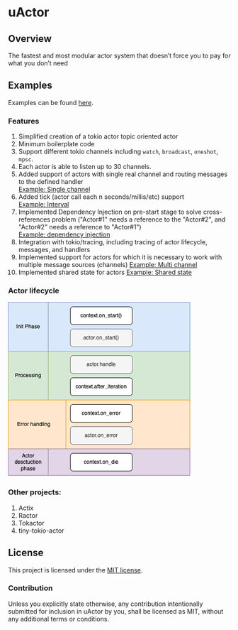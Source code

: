 # uActor
## Overview
The fastest and most modular actor system that doesn’t force you to pay for what you don’t need

## Examples
Examples can be found [here](src/uactor/examples).

### Features
1. Simplified creation of a tokio actor topic oriented actor
2. Minimum boilerplate code
3. Support different tokio channels including `watch`, `broadcast`, `oneshot`, `mpsc`.
4. Each actor is able to listen up to 30 channels.
5. Added support of actors with single real channel and routing messages to the defined handler  
[Example: Single channel](src/uactor/examples/single_channel_actor.rs)
6. Added tick (actor call each n seconds/millis/etc) support  
[Example: Interval](src%2Fuactor%2Fexamples%2Finterval.rs)
7. Implemented Dependency Injection on pre-start stage to solve cross-references problem ("Actor#1" needs a reference to the "Actor#2", and "Actor#2" needs a reference to "Actor#1")  
[Example: dependency injection](src/uactor/examples/dependency_injection.rs)
8. Integration with tokio/tracing, including tracing of actor lifecycle, messages, and handlers
9. Implemented support for actors for which it is necessary to work with multiple message sources (channels) [Example: Multi channel](./src/uactor/examples/multiple_incoming_channels.rs)
10. Implemented shared state for actors [Example: Shared state](./src/uactor/examples/shared_state.rs) 

### Actor lifecycle
![Lifecycle.png](docs/assets/Lifecycle.png)

### Other projects:
1. Actix
2. Ractor
3. Tokactor
4. tiny-tokio-actor

## License

This project is licensed under the [MIT license](LICENSE).

### Contribution

Unless you explicitly state otherwise, any contribution intentionally submitted
for inclusion in uActor by you, shall be licensed as MIT, without any additional
terms or conditions.
